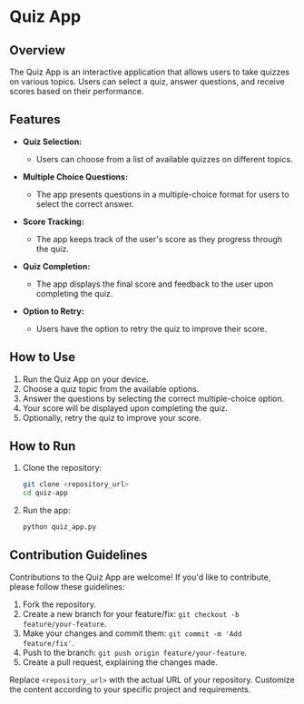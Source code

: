 # Quiz App

## Overview

The Quiz App is an interactive application that allows users to take quizzes on various topics. Users can select a quiz, answer questions, and receive scores based on their performance.

## Features

- **Quiz Selection:**
  - Users can choose from a list of available quizzes on different topics.

- **Multiple Choice Questions:**
  - The app presents questions in a multiple-choice format for users to select the correct answer.

- **Score Tracking:**
  - The app keeps track of the user's score as they progress through the quiz.

- **Quiz Completion:**
  - The app displays the final score and feedback to the user upon completing the quiz.

- **Option to Retry:**
  - Users have the option to retry the quiz to improve their score.

## How to Use

1. Run the Quiz App on your device.
2. Choose a quiz topic from the available options.
3. Answer the questions by selecting the correct multiple-choice option.
4. Your score will be displayed upon completing the quiz.
5. Optionally, retry the quiz to improve your score.

## How to Run

1. Clone the repository:
   ```bash
   git clone <repository_url>
   cd quiz-app
   ```

2. Run the app:
   ```bash
   python quiz_app.py
   ```

## Contribution Guidelines

Contributions to the Quiz App are welcome! If you'd like to contribute, please follow these guidelines:

1. Fork the repository.
2. Create a new branch for your feature/fix: `git checkout -b feature/your-feature`.
3. Make your changes and commit them: `git commit -m 'Add feature/fix'`.
4. Push to the branch: `git push origin feature/your-feature`.
5. Create a pull request, explaining the changes made.


Replace `<repository_url>` with the actual URL of your repository. Customize the content according to your specific project and requirements.